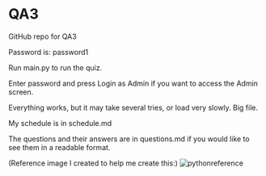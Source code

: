 # QA3
GitHub repo for QA3

Password is: password1

Run main.py to run the quiz. 

Enter password and press Login as Admin if you want to access the Admin screen.

Everything works, but it may take several tries, or load very slowly. Big file.

My schedule is in schedule.md 

The questions and their answers are in questions.md if you would like to see them in a readable format.



(Reference image I created to help me create this:)
![pythonreference](https://github.com/user-attachments/assets/6a521b85-8b12-491e-ab6a-57d02e3bd365)
